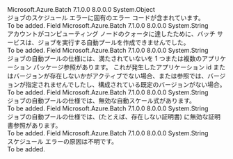 <Type Name="JobSchedulingErrorCodes" FullName="Microsoft.Azure.Batch.Common.JobSchedulingErrorCodes">
  <TypeSignature Language="C#" Value="public static class JobSchedulingErrorCodes" />
  <TypeSignature Language="ILAsm" Value=".class public auto ansi abstract sealed beforefieldinit JobSchedulingErrorCodes extends System.Object" />
  <TypeSignature Language="DocId" Value="T:Microsoft.Azure.Batch.Common.JobSchedulingErrorCodes" />
  <TypeSignature Language="VB.NET" Value="Public Class JobSchedulingErrorCodes" />
  <TypeSignature Language="F#" Value="type JobSchedulingErrorCodes = class" />
  <AssemblyInfo>
    <AssemblyName>Microsoft.Azure.Batch</AssemblyName>
    <AssemblyVersion>7.1.0.0</AssemblyVersion>
    <AssemblyVersion>8.0.0.0</AssemblyVersion>
  </AssemblyInfo>
  <Base>
    <BaseTypeName>System.Object</BaseTypeName>
  </Base>
  <Interfaces />
  <Docs>
    <summary>
            ジョブのスケジュール エラーに固有のエラー コードが含まれています。
            </summary>
    <remarks>To be added.</remarks>
  </Docs>
  <Members>
    <Member MemberName="AutoPoolCreationFailedWithQuotaReached">
      <MemberSignature Language="C#" Value="public const string AutoPoolCreationFailedWithQuotaReached;" />
      <MemberSignature Language="ILAsm" Value=".field public static literal string AutoPoolCreationFailedWithQuotaReached" />
      <MemberSignature Language="DocId" Value="F:Microsoft.Azure.Batch.Common.JobSchedulingErrorCodes.AutoPoolCreationFailedWithQuotaReached" />
      <MemberSignature Language="VB.NET" Value="Public Const AutoPoolCreationFailedWithQuotaReached As String " />
      <MemberSignature Language="F#" Value="val mutable AutoPoolCreationFailedWithQuotaReached : string" Usage="Microsoft.Azure.Batch.Common.JobSchedulingErrorCodes.AutoPoolCreationFailedWithQuotaReached" />
      <MemberType>Field</MemberType>
      <AssemblyInfo>
        <AssemblyName>Microsoft.Azure.Batch</AssemblyName>
        <AssemblyVersion>7.1.0.0</AssemblyVersion>
        <AssemblyVersion>8.0.0.0</AssemblyVersion>
      </AssemblyInfo>
      <ReturnValue>
        <ReturnType>System.String</ReturnType>
      </ReturnValue>
      <Docs>
        <summary>
            アカウントがコンピューティング ノードのクォータに達したために、バッチ サービスは、ジョブを実行する自動プールを作成できませんでした。
            </summary>
        <remarks>To be added.</remarks>
      </Docs>
    </Member>
    <Member MemberName="InvalidApplicationPackageReferencesInAutoPool">
      <MemberSignature Language="C#" Value="public const string InvalidApplicationPackageReferencesInAutoPool;" />
      <MemberSignature Language="ILAsm" Value=".field public static literal string InvalidApplicationPackageReferencesInAutoPool" />
      <MemberSignature Language="DocId" Value="F:Microsoft.Azure.Batch.Common.JobSchedulingErrorCodes.InvalidApplicationPackageReferencesInAutoPool" />
      <MemberSignature Language="VB.NET" Value="Public Const InvalidApplicationPackageReferencesInAutoPool As String " />
      <MemberSignature Language="F#" Value="val mutable InvalidApplicationPackageReferencesInAutoPool : string" Usage="Microsoft.Azure.Batch.Common.JobSchedulingErrorCodes.InvalidApplicationPackageReferencesInAutoPool" />
      <MemberType>Field</MemberType>
      <AssemblyInfo>
        <AssemblyName>Microsoft.Azure.Batch</AssemblyName>
        <AssemblyVersion>7.1.0.0</AssemblyVersion>
        <AssemblyVersion>8.0.0.0</AssemblyVersion>
      </AssemblyInfo>
      <ReturnValue>
        <ReturnType>System.String</ReturnType>
      </ReturnValue>
      <Docs>
        <summary>
            ジョブの自動プールの仕様には、満たされていないを 1 つまたは複数のアプリケーション パッケージ参照があります。  
            これが発生したアプリケーション id またはバージョンが存在しないかがアクティブでない場合、または参照では、バージョンが指定されませんでしたし、構成されている既定のバージョンがない場合。
            </summary>
        <remarks>To be added.</remarks>
      </Docs>
    </Member>
    <Member MemberName="InvalidAutoScaleFormulaInAutoPool">
      <MemberSignature Language="C#" Value="public const string InvalidAutoScaleFormulaInAutoPool;" />
      <MemberSignature Language="ILAsm" Value=".field public static literal string InvalidAutoScaleFormulaInAutoPool" />
      <MemberSignature Language="DocId" Value="F:Microsoft.Azure.Batch.Common.JobSchedulingErrorCodes.InvalidAutoScaleFormulaInAutoPool" />
      <MemberSignature Language="VB.NET" Value="Public Const InvalidAutoScaleFormulaInAutoPool As String " />
      <MemberSignature Language="F#" Value="val mutable InvalidAutoScaleFormulaInAutoPool : string" Usage="Microsoft.Azure.Batch.Common.JobSchedulingErrorCodes.InvalidAutoScaleFormulaInAutoPool" />
      <MemberType>Field</MemberType>
      <AssemblyInfo>
        <AssemblyName>Microsoft.Azure.Batch</AssemblyName>
        <AssemblyVersion>7.1.0.0</AssemblyVersion>
        <AssemblyVersion>8.0.0.0</AssemblyVersion>
      </AssemblyInfo>
      <ReturnValue>
        <ReturnType>System.String</ReturnType>
      </ReturnValue>
      <Docs>
        <summary>
            ジョブの自動プールの仕様では、無効な自動スケール式があります。
            </summary>
        <remarks>To be added.</remarks>
      </Docs>
    </Member>
    <Member MemberName="InvalidCertificatesInAutoPool">
      <MemberSignature Language="C#" Value="public const string InvalidCertificatesInAutoPool;" />
      <MemberSignature Language="ILAsm" Value=".field public static literal string InvalidCertificatesInAutoPool" />
      <MemberSignature Language="DocId" Value="F:Microsoft.Azure.Batch.Common.JobSchedulingErrorCodes.InvalidCertificatesInAutoPool" />
      <MemberSignature Language="VB.NET" Value="Public Const InvalidCertificatesInAutoPool As String " />
      <MemberSignature Language="F#" Value="val mutable InvalidCertificatesInAutoPool : string" Usage="Microsoft.Azure.Batch.Common.JobSchedulingErrorCodes.InvalidCertificatesInAutoPool" />
      <MemberType>Field</MemberType>
      <AssemblyInfo>
        <AssemblyName>Microsoft.Azure.Batch</AssemblyName>
        <AssemblyVersion>7.1.0.0</AssemblyVersion>
        <AssemblyVersion>8.0.0.0</AssemblyVersion>
      </AssemblyInfo>
      <ReturnValue>
        <ReturnType>System.String</ReturnType>
      </ReturnValue>
      <Docs>
        <summary>
            ジョブの自動プールの仕様では、(たとえば、存在しない証明書) に無効な証明書参照があります。
            </summary>
        <remarks>To be added.</remarks>
      </Docs>
    </Member>
    <Member MemberName="Unknown">
      <MemberSignature Language="C#" Value="public const string Unknown;" />
      <MemberSignature Language="ILAsm" Value=".field public static literal string Unknown" />
      <MemberSignature Language="DocId" Value="F:Microsoft.Azure.Batch.Common.JobSchedulingErrorCodes.Unknown" />
      <MemberSignature Language="VB.NET" Value="Public Const Unknown As String " />
      <MemberSignature Language="F#" Value="val mutable Unknown : string" Usage="Microsoft.Azure.Batch.Common.JobSchedulingErrorCodes.Unknown" />
      <MemberType>Field</MemberType>
      <AssemblyInfo>
        <AssemblyName>Microsoft.Azure.Batch</AssemblyName>
        <AssemblyVersion>7.1.0.0</AssemblyVersion>
        <AssemblyVersion>8.0.0.0</AssemblyVersion>
      </AssemblyInfo>
      <ReturnValue>
        <ReturnType>System.String</ReturnType>
      </ReturnValue>
      <Docs>
        <summary>
            スケジュール エラーの原因は不明です。
            </summary>
        <remarks>To be added.</remarks>
      </Docs>
    </Member>
  </Members>
</Type>
